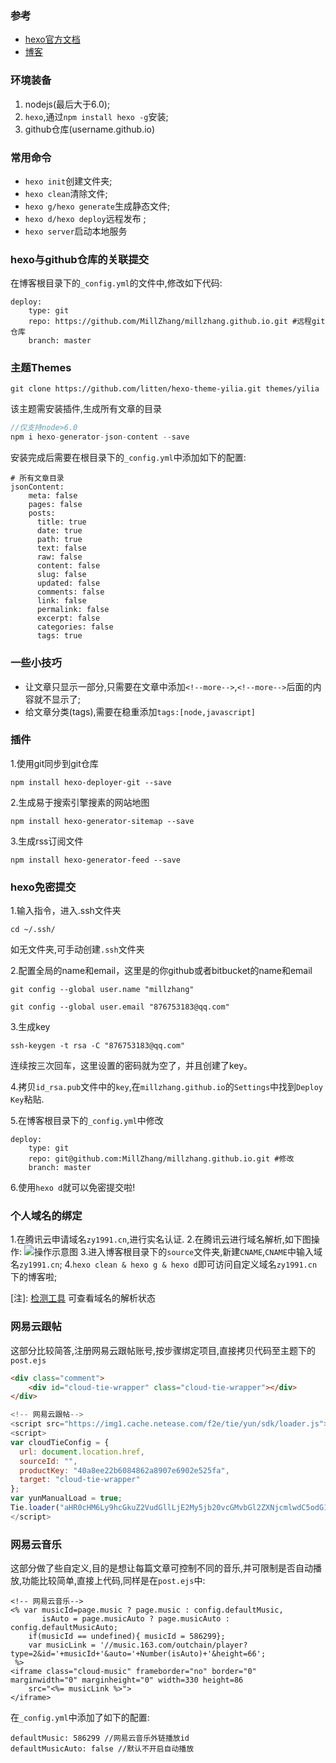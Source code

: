 ### 参考

* [hexo官方文档](https://hexo.io/zh-cn/docs/)
* [博客](http://baixin.io/2015/08/HEXO%E6%90%AD%E5%BB%BA%E4%B8%AA%E4%BA%BA%E5%8D%9A%E5%AE%A2/)

### 环境装备

1. nodejs(最后大于6.0);
2. `hexo`,通过`npm install hexo -g`安装;
3. github仓库(username.github.io)

<!-- more -->

### 常用命令

* `hexo init`创建文件夹;
* `hexo clean`清除文件;
* `hexo g/hexo generate`生成静态文件;
* `hexo d/hexo deploy`远程发布 ;
* `hexo server`启动本地服务

### hexo与github仓库的关联提交

在博客根目录下的`_config.yml`的文件中,修改如下代码:

```
deploy:
    type: git
    repo: https://github.com/MillZhang/millzhang.github.io.git #远程git仓库
    branch: master
```

### 主题Themes

```
git clone https://github.com/litten/hexo-theme-yilia.git themes/yilia
```

该主题需安装插件,生成所有文章的目录

```js
//仅支持node>6.0
npm i hexo-generator-json-content --save
```

安装完成后需要在根目录下的`_config.yml`中添加如下的配置:

```
# 所有文章目录
jsonContent:
    meta: false
    pages: false
    posts:
      title: true
      date: true
      path: true
      text: false
      raw: false
      content: false
      slug: false
      updated: false
      comments: false
      link: false
      permalink: false
      excerpt: false
      categories: false
      tags: true
```


### 一些小技巧

* 让文章只显示一部分,只需要在文章中添加`<!--more-->`,`<!--more-->`后面的内容就不显示了;
* 给文章分类(tags),需要在稳重添加`tags:[node,javascript]`

### 插件

1.使用git同步到git仓库

```
npm install hexo-deployer-git --save
```

2.生成易于搜索引擎搜素的网站地图

```
npm install hexo-generator-sitemap --save
```

3.生成rss订阅文件

```
npm install hexo-generator-feed --save
```

### hexo免密提交

1.输入指令，进入.ssh文件夹
```
cd ~/.ssh/
```
如无文件夹,可手动创建`.ssh`文件夹

2.配置全局的name和email，这里是的你github或者bitbucket的name和email

```
git config --global user.name "millzhang"  
  
git config --global user.email "876753183@qq.com"  
```

3.生成key

```
ssh-keygen -t rsa -C "876753183@qq.com" 
```

连续按三次回车，这里设置的密码就为空了，并且创建了key。

4.拷贝`id_rsa.pub`文件中的`key`,在`millzhang.github.io`的`Settings`中找到`Deploy Key`粘贴.

5.在博客根目录下的`_config.yml`中修改

```
deploy:
    type: git
    repo: git@github.com:MillZhang/millzhang.github.io.git #修改
    branch: master

```

6.使用`hexo d`就可以免密提交啦!

### 个人域名的绑定

1.在腾讯云申请域名`zy1991.cn`,进行实名认证.
2.在腾讯云进行域名解析,如下图操作:
![操作示意图](http://oritfw5nq.bkt.clouddn.com/QQ%E6%88%AA%E5%9B%BE20170615141211.png)
3.进入博客根目录下的`source`文件夹,新建`CNAME`,`CNAME`中输入域名`zy1991.cn`;
4.`hexo clean & hexo g & hexo d`即可访问自定义域名`zy1991.cn`下的博客啦;

[注]: [检测工具](https://www.qcloud.com/product/tools?from=cns) 可查看域名的解析状态

### 网易云跟帖

这部分比较简答,注册网易云跟帖账号,按步骤绑定项目,直接拷贝代码至主题下的`post.ejs`

```html
<div class="comment">
    <div id="cloud-tie-wrapper" class="cloud-tie-wrapper"></div>
</div>
```

```js
<!-- 网易云跟帖-->
<script src="https://img1.cache.netease.com/f2e/tie/yun/sdk/loader.js"></script>
<script>
var cloudTieConfig = {
  url: document.location.href, 
  sourceId: "",
  productKey: "40a8ee22b6084862a8907e6902e525fa",
  target: "cloud-tie-wrapper"
};
var yunManualLoad = true;
Tie.loader("aHR0cHM6Ly9hcGkuZ2VudGllLjE2My5jb20vcGMvbGl2ZXNjcmlwdC5odG1s", true);
</script>
```

### 网易云音乐

这部分做了些自定义,目的是想让每篇文章可控制不同的音乐,并可限制是否自动播放,功能比较简单,直接上代码,同样是在`post.ejs`中:

```
<!-- 网易云音乐-->
<% var musicId=page.music ? page.music : config.defaultMusic,
       isAuto = page.musicAuto ? page.musicAuto : config.defaultMusicAuto;
    if(musicId == undefined){ musicId = 586299};
    var musicLink = '//music.163.com/outchain/player?type=2&id='+musicId+'&auto='+Number(isAuto)+'&height=66';
 %>
<iframe class="cloud-music" frameborder="no" border="0" marginwidth="0" marginheight="0" width=330 height=86 
    src="<%= musicLink %>">
</iframe>
```

在`_config.yml`中添加了如下的配置:

```
defaultMusic: 586299 //网易云音乐外链播放id
defaultMusicAuto: false //默认不开启自动播放
```
